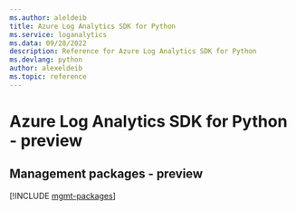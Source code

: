 ```yaml
---
ms.author: aleldeib
title: Azure Log Analytics SDK for Python
ms.service: loganalytics
ms.data: 09/28/2022
description: Reference for Azure Log Analytics SDK for Python
ms.devlang: python
author: alexeldeib
ms.topic: reference
---
```

# Azure Log Analytics SDK for Python - preview

## Management packages - preview
[!INCLUDE [mgmt-packages](log-analytics-mgmt-index.md)]
